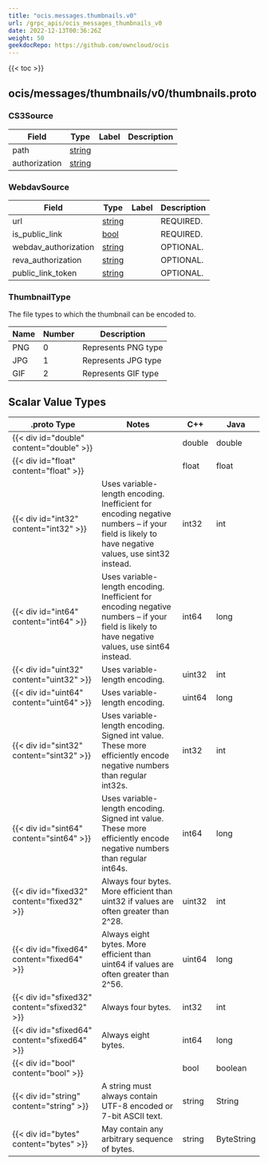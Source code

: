 ```yaml
---
title: "ocis.messages.thumbnails.v0"
url: /grpc_apis/ocis_messages_thumbnails_v0
date: 2022-12-13T00:36:26Z
weight: 50
geekdocRepo: https://github.com/owncloud/ocis
---
```


{{< toc >}}



## ocis/messages/thumbnails/v0/thumbnails.proto

### CS3Source



| Field | Type | Label | Description |
| ----- | ---- | ----- | ----------- |
| path | [string](#string) |  |  |
| authorization | [string](#string) |  |  |

### WebdavSource



| Field | Type | Label | Description |
| ----- | ---- | ----- | ----------- |
| url | [string](#string) |  | REQUIRED. |
| is_public_link | [bool](#bool) |  | REQUIRED. |
| webdav_authorization | [string](#string) |  | OPTIONAL. |
| reva_authorization | [string](#string) |  | OPTIONAL. |
| public_link_token | [string](#string) |  | OPTIONAL. |

### ThumbnailType

The file types to which the thumbnail can be encoded to.

| Name | Number | Description |
| ---- | ------ | ----------- |
| PNG | 0 | Represents PNG type |
| JPG | 1 | Represents JPG type |
| GIF | 2 | Represents GIF type |

## Scalar Value Types

| .proto Type | Notes | C++ | Java |
| ----------- | ----- | --- | ---- |
| {{< div id="double" content="double" >}} |  | double | double |
| {{< div id="float" content="float" >}} |  | float | float |
| {{< div id="int32" content="int32" >}} | Uses variable-length encoding. Inefficient for encoding negative numbers – if your field is likely to have negative values, use sint32 instead. | int32 | int |
| {{< div id="int64" content="int64" >}} | Uses variable-length encoding. Inefficient for encoding negative numbers – if your field is likely to have negative values, use sint64 instead. | int64 | long |
| {{< div id="uint32" content="uint32" >}} | Uses variable-length encoding. | uint32 | int |
| {{< div id="uint64" content="uint64" >}} | Uses variable-length encoding. | uint64 | long |
| {{< div id="sint32" content="sint32" >}} | Uses variable-length encoding. Signed int value. These more efficiently encode negative numbers than regular int32s. | int32 | int |
| {{< div id="sint64" content="sint64" >}} | Uses variable-length encoding. Signed int value. These more efficiently encode negative numbers than regular int64s. | int64 | long |
| {{< div id="fixed32" content="fixed32" >}} | Always four bytes. More efficient than uint32 if values are often greater than 2^28. | uint32 | int |
| {{< div id="fixed64" content="fixed64" >}} | Always eight bytes. More efficient than uint64 if values are often greater than 2^56. | uint64 | long |
| {{< div id="sfixed32" content="sfixed32" >}} | Always four bytes. | int32 | int |
| {{< div id="sfixed64" content="sfixed64" >}} | Always eight bytes. | int64 | long |
| {{< div id="bool" content="bool" >}} |  | bool | boolean |
| {{< div id="string" content="string" >}} | A string must always contain UTF-8 encoded or 7-bit ASCII text. | string | String |
| {{< div id="bytes" content="bytes" >}} | May contain any arbitrary sequence of bytes. | string | ByteString |

